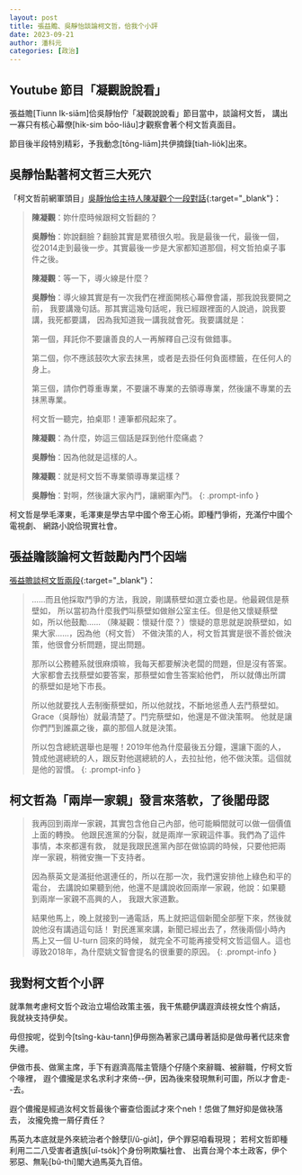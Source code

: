 ```yaml
---
layout: post
title: 張益贍、吳靜怡談論柯文哲，佮我个小評
date: 2023-09-21
author: 潘科元
categories: [政治]
---
```


## Youtube 節目「凝觀說說看」

張益贍[Tiunn Ik-siām]佮吳靜怡佇「凝觀說說看」節目當中，談論柯文哲，
講出一寡只有核心幕僚[hi̍k-sim bōo-liâu]才觀察會著个柯文哲真面目。

節目後半段特別精彩，予我動念[tōng-liām]共伊摘錄[tiah-lio̍k]出來。

## 吳靜怡點著柯文哲三大死穴

「柯文哲前網軍頭目」[吳靜怡佮主持人陳凝觀个一段對話](https://youtu.be/RhgF1tLXKl8?si=_6fVWUHYQvB5J3WU&t=2274){:target="_blank"}：

> **陳凝觀**：妳什麼時候跟柯文哲翻的？
>
> **吳靜怡**：妳說翻臉？翻臉其實是累積很久啦。我是最後一代，最後一個，
> 從2014走到最後一步。其實最後一步是大家都知道那個，柯文哲拍桌子事件之後。
>
> **陳凝觀**：等一下，導火線是什麼？
>
> **吳靜怡**：導火線其實是有一次我們在裡面開核心幕僚會議，那我說我要開之前，
> 我要講幾句話。那其實這幾句話呢，我已經跟裡面的人說過，說我要講，我死都要講，
> 因為我知道我一講我就會死。我要講就是：
>
> 第一個，拜託你不要讓善良的人一再解釋自己沒有做錯事。
>
> 第二個，你不應該鼓吹大家去抹黑，或者是去掛任何負面標籤，在任何人的身上。
>
> 第三個，請你們尊重專業，不要讓不專業的去領導專業，然後讓不專業的去抹黑專業。
>
> 柯文哲一聽完，拍桌耶！連筆都飛起來了。
>
> **陳凝觀**：為什麼，妳這三個話是踩到他什麼痛處？
>
> **吳靜怡**：因為他就是這樣的人。
>
> **陳凝觀**：就是柯文哲不專業領導專業這樣？
>
> **吳靜怡**：對啊，然後讓大家內鬥，讓網軍內鬥。
{: .prompt-info }

柯文哲是學毛澤東，毛澤東是學古早中國个帝王心術。即種鬥爭術，充滿佇中國个電視劇、
網路小說佮現實社會。

## 張益贍談論柯文哲鼓勵內鬥个因端

[張益贍談柯文哲兩段](https://youtu.be/RhgF1tLXKl8?si=TIS2FCgdNCTD4yh7&t=2558){:target="_blank"}：

> ……而且他採取鬥爭的方法，我說，剛講蔡壁如選立委也是。他最親信是蔡壁如，
> 所以當初為什麼我們叫蔡壁如做辦公室主任。但是他又懷疑蔡壁如，所以他鼓勵……
> （陳凝觀：懷疑什麼？）懷疑的意思就是說蔡壁如，如果大家……，因為他（柯文哲）
> 不做決策的人，柯文哲其實是很不善於做決策，他很會分析問題，提出問題。
>
> 那所以公務體系就很麻煩嘛，我每天都要解決老闆的問題，但是沒有答案。
> 大家都會去找蔡壁如要答案，那蔡壁如會生答案給他們，
> 所以就傳出所謂的蔡壁如是地下市長。
>
> 所以他就要找人去制衡蔡壁如，所以他就找，不斷地慫恿人去鬥蔡壁如。
> Grace（吳靜怡）就最清楚了。鬥完蔡壁如，他還是不做決策啊。
> 他就是讓你們鬥到誰贏之後，贏的那個人就是決策。
>
> 所以包含總統選舉也是喔！2019年他為什麼最後五分鐘，還讓下面的人，
> 贊成他選總統的人，跟反對他選總統的人，去拉扯他，他不做決策。這個就是他的習慣。
{: .prompt-info }

## 柯文哲為「兩岸一家親」發言來落軟，了後閣毋認

> 我再回到兩岸一家親，其實包含他自己內部，他可能瞬間就可以做一個價值上面的轉換。
> 他跟民進黨的分裂，就是兩岸一家親這件事。我們為了這件事情，本來都還有救，
> 就是我跟民進黨內部在做協調的時候，只要他把兩岸一家親，稍微安撫一下支持者。
>
> 因為蔡英文是滿挺他選連任的，所以在那一次，我們還安排他上綠色和平的電台，
> 去講說如果聽到他，他還不是講說收回兩岸一家親，他說：如果聽到兩岸一家親不高興的人，
> 我跟大家道歉。
>
> 結果他馬上，晚上就接到一通電話，馬上就把這個新聞全部壓下來，然後就說他沒有講過這句話！
> 對民進黨來講，新聞已經出去了，然後兩個小時內馬上又一個 U-turn 回來的時候，
> 就完全不可能再接受柯文哲這個人。這也導致2018年，為什麼姚文智會提名的很重要的原因。
{: .prompt-info }

## 我對柯文哲个小評

就準無考慮柯文哲个政治立場佮政策主張，我干焦聽伊講遐濟歧視女性个痟話，
我就袂支持伊矣。

毋但按呢，從到今[tsîng-kàu-tann]伊毋捌為著家己講毋著話抑是做毋著代誌來會失禮。

伊做市長、做黨主席，手下有遐濟高階主管隨个仔隨个來辭職、被辭職，佇柯文哲个喙裡，
遐个儂攏是求名求利才來倚\--伊，因為後來發現無利可圖，所以才會走\--去。

遐个儂攏是經過汝柯文哲最後个審查佮面試才來个neh！怹做了無好抑是做袂落去，
汝攏免擔一屑仔責任？

馬英九本底就是外來統治者个餘孽[î/û-gia̍t]，伊个罪惡咱看現現；
若柯文哲即種利用二二八受害者遺族[uî-tso̍k]个身份咧欺騙社會、
出賣台灣个本土政客，伊个邪惡、無恥[bû-thí]閣大過馬英九百倍。
